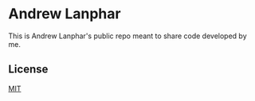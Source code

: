 # Andrew Lanphar

This is Andrew Lanphar's public repo meant to share code developed by me.

## License

[MIT](https://choosealicense.com/licenses/mit/)
